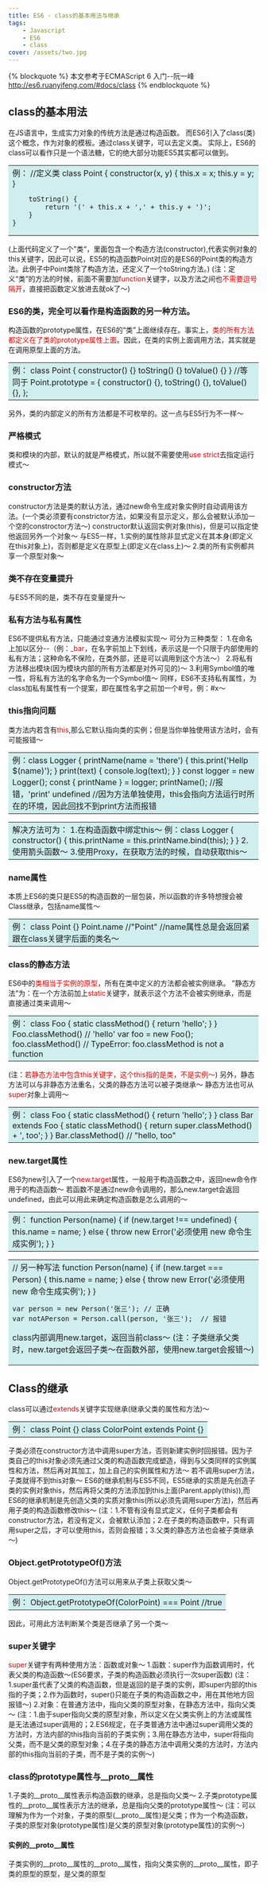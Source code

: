 ```yaml
---
title: ES6 - class的基本用法与继承
tags: 
    - Javascript
    - ES6
    - class
cover: /assets/two.jpg
---
```

{% blockquote %}
本文参考于ECMAScript 6 入门--阮一峰 http://es6.ruanyifeng.com/#docs/class
{% endblockquote %}

## class的基本用法

在JS语言中，生成实力对象的传统方法是通过构造函数。
而ES6引入了class(类)这个概念，作为对象的模板。通过class关键字，可以去定义类。
实际上，ES6的class可以看作只是一个语法糖，它的绝大部分功能ES5其实都可以做到。

<table><tr><td bgcolor=#D1EEEE>   例： //定义类
    class Point {
        constructor(x, y) {
            this.x = x;
            this.y = y;
        }
   
        toString() {
            return '(' + this.x + ',' + this.y + ')';
        }
    }
</td></tr></table>

<!-- more -->

(上面代码定义了一个”类“，里面包含一个构造方法(constructor),代表实例对象的this关键字，因此可以说，ES5的构造函数Point对应的是ES6的Point类的构造方法。此例子中Point类除了构造方法，还定义了一个toString方法。)
(注：定义“类”的方法的时候，前面不需要加<font color="#dd0000">function</font>关键字，以及方法之间也<font color="#dd0000">不需要逗号隔开</font>，直接把函数定义放进去就ok了～)

### ES6的类，完全可以看作是构造函数的另一种方法。
构造函数的prototype属性，在ES6的“类”上面继续存在。事实上，<font color="#dd0000">类的所有方法都定义在了类的prototype属性上面</font>。因此，在类的实例上面调用方法，其实就是在调用原型上面的方法。

<table><tr><td bgcolor=#D1EEEE>   例： class Point {
        constructor() {}
        toString() {}
        toValue() {}
    }
    //等同于
    Point.prototype = {
        constructor() {},
        toString() {},
        toValue() {},
    };
</td></tr></table>

另外，类的内部定义的所有方法都是不可枚举的。这一点与ES5行为不一样～
### 严格模式
类和模块的内部，默认的就是严格模式，所以就不需要使用<font color="#dd0000">use strict</font>去指定运行模式～
### constructor方法
constructor方法是类的默认方法，通过new命令生成对象实例时自动调用该方法。(一个类必须要有constrictor方法，如果没有显示定义，那么会被默认添加一个空的constroctor方法～)
constructor默认返回实例对象(this)，但是可以指定使他返回另外一个对象～
与ES5一样，1.实例的属性除非显式定义在其本身(即定义在this对象上)，否则都是定义在原型上(即定义在class上)～
          2.类的所有实例都共享一个原型对象～   
### 类不存在变量提升
与ES5不同的是，类不存在变量提升～
### 私有方法与私有属性
ES6不提供私有方法，只能通过变通方法模拟实现～
可分为三种类型：
    1.在命名上加以区分--（例：<font color="#dd0000">_bar</font>，在名字前加上下划线，表示这是一个只限于内部使用的私有方法；这种命名不保险，在类外部，还是可以调用到这个方法～）
    2.将私有方法移出模块(因为模块内部的所有方法都是对外可见的)～
    3.利用Symbol值的唯一性，将私有方法的名字命名为一个Symbol值～
同样，ES6不支持私有属性，为class加私有属性有一个提案，即在属性名字之前加一个#号，例：#x～
### this指向问题
类方法内若含有<font color="#dd0000">this</font>,那么它默认指向类的实例；但是当你单独使用该方法时，会有可能报错～
<table><tr><td bgcolor=#D1EEEE>   例：class Logger {
            printName(name = 'there') {
                this.print('Hellp $(name)');
            }
            print(text) {
                console.log(text);
            }
        }
        const logger = new Logger();
        const { printName } = logger;
        printName();  //报错，'print' undefined
        //因为方法单独使用，this会指向方法运行时所在的环境，因此回找不到print方法而报错
</td></tr></table><table><tr><td bgcolor=#D1EEEE>解决方法可为：
    1.在构造函数中绑定this～
     例：class Logger {
            constructor() {
            this.printName = this.printName.bind(this);
            }
        }
    2.使用箭头函数～
    3.使用Proxy，在获取方法的时候，自动获取this～</td></tr></table>

### name属性
本质上ES6的类只是ES5的构造函数的一层包装，所以函数的许多特想搜会被Class继承，包括name属性～
<table><tr><td bgcolor=#D1EEEE> 例： class Point {}
    Point.name //"Point"
    //name属性总是会返回紧跟在class关键字后面的类名～
</td></tr></table>

### class的静态方法
ES6中的<font color="#dd0000">类相当于实例的原型</font>，所有在类中定义的方法都会被实例继承。
”静态方法“为：在一个方法前加上<font color="#dd0000">static</font>关键字，就表示这个方法不会被实例继承，而是直接通过类来调用～
<table><tr><td bgcolor=#D1EEEE> 例： class Foo {
        static classMethod() {
        return 'hello';
        }
    }
    Foo.classMethod() // 'hello'
    var foo = new Foo();
    foo.classMethod()     // TypeError: foo.classMethod is not a function
</td></tr></table>
(注：<font color="#dd0000">若静态方法中包含this关键字，这个this指的是类，不是实例～</font>)
另外，静态方法可以与非静态方法重名，父类的静态方法可以被子类继承～
静态方法也可从<font color="#dd0000">super</font>对象上调用～

<table><tr><td bgcolor=#D1EEEE> 例： class Foo {
        static classMethod() {
            return 'hello';
        }
    }
    class Bar extends Foo {
        static classMethod() {
            return super.classMethod() + ', too';
        }
    }
    Bar.classMethod() // "hello, too"
</td></tr></table>

### new.target属性
ES6为new引入了一个<font color="#dd0000">new.target</font>属性，一般用于构造函数之中，返回new命令作用于的构造函数～
若函数不是通过new命令调用的，那么new.target会返回undefined，由此可以用此来确定构造函数是怎么调用的～
<table><tr><td bgcolor=#D1EEEE> 例： function Person(name) {
        if (new.target !== undefined) {
            this.name = name;
        } else {
            throw new Error('必须使用 new 命令生成实例');
        }
    }
</td></tr></table>

<table><tr><td bgcolor=#D1EEEE> // 另一种写法
    function Person(name) {
        if (new.target === Person) {
            this.name = name;
        } else {
            throw new Error('必须使用 new 命令生成实例');
        }
    }

    var person = new Person('张三'); // 正确
    var notAPerson = Person.call(person, '张三');  // 报错
class内部调用new.target，返回当前class～
(注：子类继承父类时，new.target会返回子类～在函数外部，使用new.target会报错～)
</td></tr></table>

## Class的继承
class可以通过<font color="#dd0000">extends</font>关键字实现继承(继承父类的属性和方法)～
<table><tr><td bgcolor=#D1EEEE> 例： class Point {}
     class ColorPoint extends Point {}
</td></tr></table>
子类必须在constructor方法中调用super方法，否则新建实例时回报错。因为子类自己的this对象必须先通过父类的构造函数完成塑造，得到与父类同样的实例属性和方法，然后再对其加工，加上自己的实例属性和方法～
若不调用super方法，子类就得不到this对象～
ES6的继承机制与ES5不同，ES5继承的实质是先创造子类的实例对象this，然后再将父类的方法添加到this上面(Parent.apply(this)),而ES6的继承机制是先创造父类的实质对象this(所以必须先调用super方法)，然后再用子类的构造函数修改this～
(注：1.不管有没有显式定义，任何子类都会有constructor方法，若没有定义，会被默认添加；2.在子类的构造函数中，只有调用super之后，才可以使用this，否则会报错；3.父类的静态方法也会被子类继承～)

### Object.getPrototypeOf()方法
Object.getPrototypeOf()方法可以用来从子类上获取父类～
<table><tr><td bgcolor=#D1EEEE> 例：   Object.getPrototypeOf(ColorPoint) === Point    //true
</td></tr></table>
因此，可用此方法判断某个类是否继承了另一个类～

### super关键字
<font color="#dd0000">super</font>关键字有两种使用方法：函数或对象～
1.函数：super作为函数调用时，代表父类的构造函数～(ES6要求，子类的构造函数必须执行一次super函数)
(注：1.super虽代表了父类的构造函数，但是返回的是子类的实例，即super内部的this指的子类；2.作为函数时，super()只能在子类的构造函数之中，用在其他地方回报错～)
2.对象：在普通方法中，指向父类的原型对象，在静态方法中，指向父类～
(注：1.由于super指向父类的原型对象，所以定义在父类实例上的方法或属性是无法通过super调用的；2.ES6规定，在子类普通方法中通过super调用父类的方法时，方法内部的this指向当前的子类实例；3.用在静态方法中，super将指向父类，而不是父类的原型对象；4.在子类的静态方法中调用父类的方法时，方法内部的this指向当前的子类，而不是子类的实例～)

### class的prototype属性与__proto__属性
1.子类的__proto__属性表示构造函数的继承，总是指向父类～
2.子类prototype属性的__proto__属性表示方法的继承，总是指向父类的prototype属性～
(注：可以理解为作为一个对象，子类的原型(__proto__属性)是父类；作为一个构造函数，子类的原型对象(prototype属性)是父类的原型对象(prototype属性)的实例～)
#### 实例的__proto__属性
子类实例的__proto__属性的__proto__属性，指向父类实例的__proto__属性，即子类的原型的原型，是父类的原型

















<!-- ## Quick Start

### Create a new post

``` bash
$ hexo new "My New Post"
```

More info: [Writing](https://hexo.io/docs/writing.html)

### Run server

``` bash
$ hexo server
```

More info: [Server](https://hexo.io/docs/server.html)

### Generate static files

``` bash
$ hexo generate
```

More info: [Generating](https://hexo.io/docs/generating.html)

### Deploy to remote sites

``` bash
$ hexo deploy
```

More info: [Deployment](https://hexo.io/docs/deployment.html) -->
